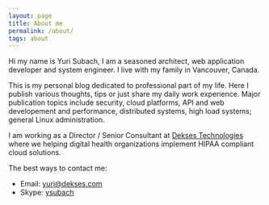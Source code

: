 ```yaml
---
layout: page
title: About me
permalink: /about/
tags: about
---
```


Hi my name is Yuri Subach, I am a seasoned architect, web application developer
and system engineer. I live with my family in Vancouver, Canada.

This is my personal blog dedicated to professional part of my life. Here I
publish various thoughts, tips or just share my daily work experience.  Major
publication topics include security, cloud platforms, API and web developement
and performance, distributed systems, high load systems; general Linux
administration.

I am working as a Director / Senior Consultant at 
[Dekses Technologies](http://www.dekses.com) where we 
helping digital health organizations implement HIPAA compliant cloud solutions.

The best ways to contact me:

- Email: <yuri@dekses.com>
- Skype: [ysubach](skype:ysubach?chat)

